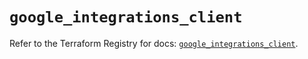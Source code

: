 # `google_integrations_client`

Refer to the Terraform Registry for docs: [`google_integrations_client`](https://registry.terraform.io/providers/hashicorp/google-beta/6.9.0/docs/resources/google_integrations_client).
